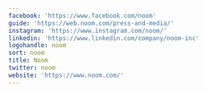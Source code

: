 ```yaml
---
facebook: 'https://www.facebook.com/noom'
guide: 'https://web.noom.com/press-and-media/'
instagram: 'https://www.instagram.com/noom/'
linkedin: 'https://www.linkedin.com/company/noom-inc'
logohandle: noom
sort: noom
title: Noom
twitter: noom
website: 'https://www.noom.com/'
---
```

